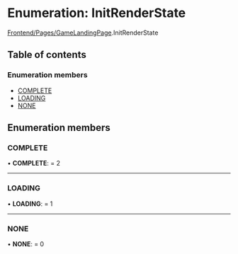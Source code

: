 # Enumeration: InitRenderState

[Frontend/Pages/GameLandingPage](../modules/frontend_pages_gamelandingpage.md).InitRenderState

## Table of contents

### Enumeration members

- [COMPLETE](frontend_pages_gamelandingpage.initrenderstate.md#complete)
- [LOADING](frontend_pages_gamelandingpage.initrenderstate.md#loading)
- [NONE](frontend_pages_gamelandingpage.initrenderstate.md#none)

## Enumeration members

### COMPLETE

• **COMPLETE**: = 2

---

### LOADING

• **LOADING**: = 1

---

### NONE

• **NONE**: = 0
